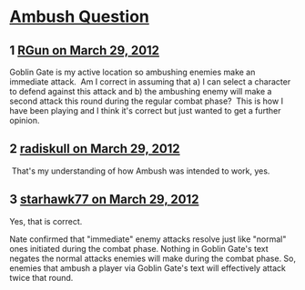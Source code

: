 # [Ambush Question](https://community.fantasyflightgames.com/topic/62435-ambush-question/)

## 1 [RGun on March 29, 2012](https://community.fantasyflightgames.com/topic/62435-ambush-question/?do=findComment&comment=611227)

Goblin Gate is my active location so ambushing enemies make an immediate attack.  Am I correct in assuming that a) I can select a character to defend against this attack and b) the ambushing enemy will make a second attack this round during the regular combat phase?  This is how I have been playing and I think it's correct but just wanted to get a further opinion.

## 2 [radiskull on March 29, 2012](https://community.fantasyflightgames.com/topic/62435-ambush-question/?do=findComment&comment=611236)

 That's my understanding of how Ambush was intended to work, yes.

## 3 [starhawk77 on March 29, 2012](https://community.fantasyflightgames.com/topic/62435-ambush-question/?do=findComment&comment=611253)

Yes, that is correct.

Nate confirmed that "immediate" enemy attacks resolve just like "normal" ones initiated during the combat phase. Nothing in Goblin Gate's text negates the normal attacks enemies will make during the combat phase. So, enemies that ambush a player via Goblin Gate's text will effectively attack twice that round.

 

